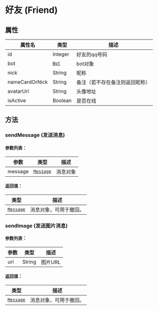 # 好友 (Friend)

## 属性

| 属性名 | 类型                            | 描述         |
| ------ | ------------------------------- | ------------ |
| id     | Integer                         | 好友的qq号码 |
| bot    | [`Bot`](/docs/bot.md) | bot对象      |
| nick | String | 昵称 |
| nameCardOrNick | String | 备注（若不存在备注则返回昵称） |
| avatarUrl | String | 头像地址 |
| isActive | Boolean | 是否在线 |

## 方法


### sendMessage (发送消息)

#### 参数列表：

| 参数 | 类型                            | 描述     |
| ---- | ------------------------------- | -------- |
| message  | [`Message`](/docs/message.md) | 消息对象 |

#### 返回值：

| 类型                          | 描述                   |
| ----------------------------- | ---------------------- |
| [`Message`](/docs/message.md) | 消息对象，可用于撤回。 |



### sendImage (发送图片消息)

#### 参数列表：

| 参数 | 类型                            | 描述     |
| ---- | ------------------------------- | -------- |
| url  | String | 图片URL |

#### 返回值：

| 类型                          | 描述                   |
| ----------------------------- | ---------------------- |
| [`Message`](/docs/message.md) | 消息对象，可用于撤回。 |

